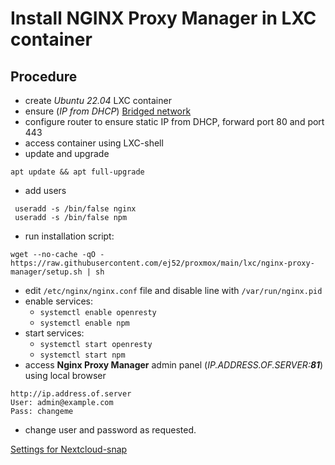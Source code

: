 # Install NGINX Proxy Manager in LXC container

## Procedure

- create *Ubuntu 22.04* LXC container
- ensure  (*IP from DHCP*) [Bridged network](https://github.com/scubamuc/scubamuc.github.io/blob/scubamuc/wiki-md/LXD-LXC-bridged-network.md)
- configure router to ensure static IP from DHCP, forward port 80 and port 443
- access container using LXC-shell
- update and upgrade 

```
apt update && apt full-upgrade
```

- add users

```
 useradd -s /bin/false nginx
 useradd -s /bin/false npm
```

- run installation script:

```
wget --no-cache -qO - https://raw.githubusercontent.com/ej52/proxmox/main/lxc/nginx-proxy-manager/setup.sh | sh
```

- edit `/etc/nginx/nginx.conf` file and disable line with `/var/run/nginx.pid`
- enable services: 
  - `systemctl enable openresty`
  - `systemctl enable npm`
- start services: 
  - `systemctl start openresty`
  - `systemctl start npm`
- access **Nginx Proxy Manager** admin panel (*IP.ADDRESS.OF.SERVER:**81***) using local browser

```
http://ip.address.of.server
User: admin@example.com 
Pass: changeme
```

- change user and password as requested.

[Settings for Nextcloud-snap](https://github.com/scubamuc/scubamuc.github.io/blob/scubamuc/wiki-md/NEXTCLOUD.snap--NGINX_Proxy_Settings.md)
